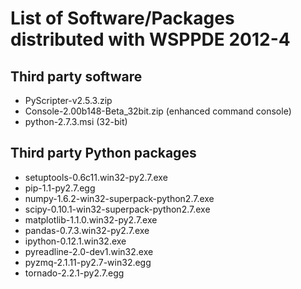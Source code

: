 # List of Software/Packages distributed with WSPPDE 2012-4

## Third party software
- PyScripter-v2.5.3.zip
- Console-2.00b148-Beta_32bit.zip (enhanced command console)
- python-2.7.3.msi (32-bit)

## Third party Python packages
- setuptools-0.6c11.win32-py2.7.exe
- pip-1.1-py2.7.egg
- numpy-1.6.2-win32-superpack-python2.7.exe
- scipy-0.10.1-win32-superpack-python2.7.exe
- matplotlib-1.1.0.win32-py2.7.exe
- pandas-0.7.3.win32-py2.7.exe
- ipython-0.12.1.win32.exe
- pyreadline-2.0-dev1.win32.exe
- pyzmq-2.1.11-py2.7-win32.egg
- tornado-2.2.1-py2.7.egg